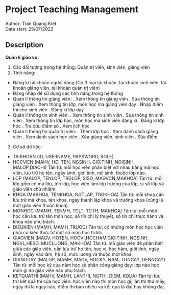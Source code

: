 # Project Teaching Management
Author: Tran Quang Kiet
<br>
Date start: 25/07/2023

## Description
**Quản lí giáo vụ:**
1. Các đối tượng trong hệ thống: Quản trị viên, sinh viên, giảng viên
2. Tính năng: 
+ Đăng kí tài khoản người dùng (Có 3 loại tài khoản: tài khoản sinh viên, tài khoản giảng viên, tài khoản quản trị viên)
+ Đăng nhập để sử dụng các tính năng trong hệ thống
+ Quản lí thông tin giảng viên: 
       . Xem thông tin giảng viên
       . Sửa thông tin giảng viên
       . Xem thông tin lớp, môn học mà giảng viên dạy
       . Nhập điểm thi cho sinh viên
       . Đăng kí lớp dạy
+ Quản lí thông tin sinh viên: 
       . Xem thông tin sinh viên
       . Sửa thông tin sinh viên
       . Xem thông tin lớp học, môn học mà sinh viên đăng kí
       . Đăng kí lớp học
       . Tra cứu điểm số
       . Xem lịch học
+ Quản lí thông tin quản trị viên:
       . Thêm lớp học
       . Xem danh sách giảng viên
       . Xem danh sách học viên
       . Xóa giảng viên, sinh viên
       . Sửa điểm
3. Cơ sở dữ liệu:
+ TAIKHOAN (ID, USERNAME, PASSWORD, ROLE)
+ HOCVIEN (MAHV, HO, TEN, NGSINH, GIOITINH, NOISINH, MALOP,DIACHI)
  Tân từ: mỗi học viên phân biệt với nhau bằng mã học viên, lưu trữ họ tên, ngày sinh, giới tính, nơi sinh, thuộc
  lớp nào.
+ LOP (MALOP, TENLOP, TRGLOP, SISO, MAGVCN,MAKHOA)
  Tân từ: mỗi lớp gồm có mã lớp, tên lớp, học viên làm lớp trưởng của lớp, sỉ số lớp và giáo viên chủ nhiệm.
+ KHOA (MAKHOA, TENKHOA, NGTLAP, TRGKHOA)
  Tân từ: mỗi khoa cần lưu trữ mã khoa, tên khoa, ngày thành lập khoa và trưởng khoa (cũng là một giáo viên
  thuộc khoa).
+ MONHOC (MAMH, TENMH, TCLT, TCTH, MAKHOA)
  Tân từ: mỗi môn học cần lưu trữ tên môn học, số tín chỉ lý thuyết, số tín chỉ thực hành và khoa nào phụ trách.
+ DIEUKIEN (MAMH, MAMH_TRUOC)
  Tân từ: có những môn học học viên phải có kiến thức từ một số môn học trước.
+ GIAOVIEN (MAGV, HOTEN, HOCVI,HOCHAM,GIOITINH, NGSINH, NGVL,HESO, MUCLUONG, MAKHOA)
  Tân từ: mã giáo viên để phân biệt giữa các giáo viên, cần lưu trữ họ tên, học vị, học hàm, giới tính, ngày sinh,
  ngày vào làm, hệ số, mức lương và thuộc một khoa.
+ GIANGDAY (MALOP, MAMH, MAGV, HOCKY, NAM, TUNGAY, DENNGAY)
  Tân từ: mỗi học kỳ của năm học sẽ phân công giảng dạy: lớp nào học môn gì do giáo viên nào phụ trách.
+ KETQUATHI (MAHV, MAMH, LANTHI, NGTHI, DIEM, KQUA)
  Tân từ: lưu trữ kết quả thi của học viên: học viên nào thi môn học gì, lần thi thứ mấy, ngày thi là ngày nào,
  điểm thi bao nhiêu và kết quả là đạt hay không đạt.